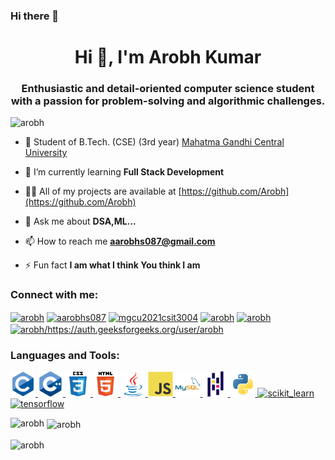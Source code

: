 ### Hi there 👋

<!--
**Arobh/Arobh** is a ✨ _special_ ✨ repository because its `README.md` (this file) appears on your GitHub profile.

Here are some ideas to get you started:

- 🔭 I’m currently working on ...
- 🌱 I’m currently learning ...
- 👯 I’m looking to collaborate on ...
- 🤔 I’m looking for help with ...
- 💬 Ask me about ...
- 📫 How to reach me: ...
- 😄 Pronouns: ...
- ⚡ Fun fact: ...
-->
<h1 align="center">Hi 👋, I'm Arobh Kumar</h1>
<h3 align="center">Enthusiastic and detail-oriented computer science student with a passion for problem-solving and algorithmic challenges.</h3>

<p align="left"> <img src="https://komarev.com/ghpvc/?username=arobh&label=Profile%20views&color=0e75b6&style=flat" alt="arobh" /> </p>

- 🔭 Student of B.Tech. (CSE) (3rd year) [Mahatma Gandhi Central University](https://mgcub.ac.in/)

- 🌱 I’m currently learning **Full Stack Development**

- 👨‍💻 All of my projects are available at [https://github.com/Arobh](https://github.com/Arobh)

- 💬 Ask me about **DSA,ML...**

- 📫 How to reach me **aarobhs087@gmail.com**

- ⚡ Fun fact **I am what I think You think I am**

<h3 align="left">Connect with me:</h3>
<p align="left">
<a href="https://linkedin.com/in/arobh" target="blank"><img align="center" src="https://raw.githubusercontent.com/rahuldkjain/github-profile-readme-generator/master/src/images/icons/Social/linked-in-alt.svg" alt="arobh" height="30" width="40" /></a>
<a href="https://www.codechef.com/users/aarobhs087" target="blank"><img align="center" src="https://cdn.jsdelivr.net/npm/simple-icons@3.1.0/icons/codechef.svg" alt="aarobhs087" height="30" width="40" /></a>
<a href="https://www.hackerrank.com/mgcu2021csit3004" target="blank"><img align="center" src="https://raw.githubusercontent.com/rahuldkjain/github-profile-readme-generator/master/src/images/icons/Social/hackerrank.svg" alt="mgcu2021csit3004" height="30" width="40" /></a>
<a href="https://codeforces.com/profile/arobh" target="blank"><img align="center" src="https://raw.githubusercontent.com/rahuldkjain/github-profile-readme-generator/master/src/images/icons/Social/codeforces.svg" alt="arobh" height="30" width="40" /></a>
<a href="https://www.leetcode.com/arobh" target="blank"><img align="center" src="https://raw.githubusercontent.com/rahuldkjain/github-profile-readme-generator/master/src/images/icons/Social/leet-code.svg" alt="arobh" height="30" width="40" /></a>
<a href="https://auth.geeksforgeeks.org/user/arobh/https://auth.geeksforgeeks.org/user/arobh" target="blank"><img align="center" src="https://raw.githubusercontent.com/rahuldkjain/github-profile-readme-generator/master/src/images/icons/Social/geeks-for-geeks.svg" alt="arobh/https://auth.geeksforgeeks.org/user/arobh" height="30" width="40" /></a>
</p>

<h3 align="left">Languages and Tools:</h3>
<p align="left"> <a href="https://www.cprogramming.com/" target="_blank" rel="noreferrer"> <img src="https://raw.githubusercontent.com/devicons/devicon/master/icons/c/c-original.svg" alt="c" width="40" height="40"/> </a> <a href="https://www.w3schools.com/cpp/" target="_blank" rel="noreferrer"> <img src="https://raw.githubusercontent.com/devicons/devicon/master/icons/cplusplus/cplusplus-original.svg" alt="cplusplus" width="40" height="40"/> </a> <a href="https://www.w3schools.com/css/" target="_blank" rel="noreferrer"> <img src="https://raw.githubusercontent.com/devicons/devicon/master/icons/css3/css3-original-wordmark.svg" alt="css3" width="40" height="40"/> </a> <a href="https://www.w3.org/html/" target="_blank" rel="noreferrer"> <img src="https://raw.githubusercontent.com/devicons/devicon/master/icons/html5/html5-original-wordmark.svg" alt="html5" width="40" height="40"/> </a> <a href="https://www.java.com" target="_blank" rel="noreferrer"> <img src="https://raw.githubusercontent.com/devicons/devicon/master/icons/java/java-original.svg" alt="java" width="40" height="40"/> </a> <a href="https://developer.mozilla.org/en-US/docs/Web/JavaScript" target="_blank" rel="noreferrer"> <img src="https://raw.githubusercontent.com/devicons/devicon/master/icons/javascript/javascript-original.svg" alt="javascript" width="40" height="40"/> </a> <a href="https://www.mysql.com/" target="_blank" rel="noreferrer"> <img src="https://raw.githubusercontent.com/devicons/devicon/master/icons/mysql/mysql-original-wordmark.svg" alt="mysql" width="40" height="40"/> </a> <a href="https://pandas.pydata.org/" target="_blank" rel="noreferrer"> <img src="https://raw.githubusercontent.com/devicons/devicon/2ae2a900d2f041da66e950e4d48052658d850630/icons/pandas/pandas-original.svg" alt="pandas" width="40" height="40"/> </a> <a href="https://www.python.org" target="_blank" rel="noreferrer"> <img src="https://raw.githubusercontent.com/devicons/devicon/master/icons/python/python-original.svg" alt="python" width="40" height="40"/> </a> <a href="https://scikit-learn.org/" target="_blank" rel="noreferrer"> <img src="https://upload.wikimedia.org/wikipedia/commons/0/05/Scikit_learn_logo_small.svg" alt="scikit_learn" width="40" height="40"/> </a> <a href="https://www.tensorflow.org" target="_blank" rel="noreferrer"> <img src="https://www.vectorlogo.zone/logos/tensorflow/tensorflow-icon.svg" alt="tensorflow" width="40" height="40"/> </a> </p>

<p><img align="left" src="https://github-readme-stats.vercel.app/api/top-langs?username=arobh&show_icons=true&locale=en&layout=compact" alt="arobh" /></p>

<p>&nbsp;<img align="center" src="https://github-readme-stats.vercel.app/api?username=arobh&show_icons=true&locale=en" alt="arobh" /></p>

<p><img align="center" src="https://github-readme-streak-stats.herokuapp.com/?user=arobh&" alt="arobh" /></p>

